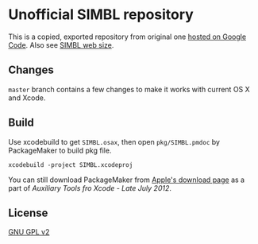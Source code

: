 Unofficial SIMBL repository
===========================

This is a copied, exported repository from original one [hosted on Google Code](https://code.google.com/p/simbl/).
Also see [SIMBL web size](http://www.culater.net/software/SIMBL/SIMBL.php).

Changes
-------

``master`` branch contains a few changes to make it works with current OS X and Xcode.

Build
-----

Use xcodebuild to get ``SIMBL.osax``, then open ``pkg/SIMBL.pmdoc`` by PackageMaker to build pkg file.

    xcodebuild -project SIMBL.xcodeproj

You can still download PackageMaker from [Apple's download page](https://developer.apple.com/downloads/) as a part of *Auxiliary Tools fro Xcode - Late July 2012*.

License
-------

[GNU GPL v2](http://www.gnu.org/licenses/old-licenses/gpl-2.0.html)
